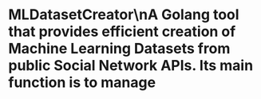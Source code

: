 # MLDatasetCreator\nA Golang tool that provides efficient creation of Machine Learning Datasets from public Social Network APIs. Its main function is to manage 